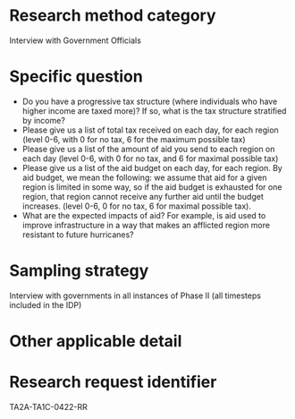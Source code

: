 # Research method category #

Interview with Government Officials

# Specific question #

* Do you have a progressive tax structure (where individuals who have higher income are taxed more)? If so, what is the tax structure stratified by income?
* Please give us a list of total tax received on each day, for each region (level 0-6, with 0 for no tax, 6 for the maximum possible tax)
* Please give us a list of the amount of aid you send to each region on each day (level 0-6, with 0 for no tax, and 6 for maximal possible tax)
* Please give us a list of the aid budget on each day, for each region. By aid budget, we mean the following: we assume that aid for a given region is limited in some way, so if the aid budget is exhausted for one region, that region cannot receive any further aid until the budget increases. (level 0-6, 0 for no tax, 6 for maximal possible tax).
* What are the expected impacts of aid? For example, is aid used to improve infrastructure in a way that makes an afflicted region more resistant to future hurricanes?

# Sampling strategy #

Interview with governments in all instances of Phase II (all timesteps included in the IDP)


# Other applicable detail #

# Research request identifier #

TA2A-TA1C-0422-RR



